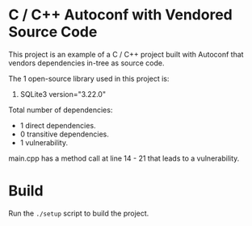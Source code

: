 # C / C++ Autoconf with Vendored Source Code

This project is an example of a C / C++ project built with Autoconf that
vendors dependencies in-tree as source code.


The 1 open-source library used in this project is:

1. SQLite3 version="3.22.0"

Total number of dependencies:

* 1 direct dependencies.
* 0 transitive dependencies.
* 1 vulnerability.

main.cpp has a method call at line 14 - 21 that leads to a vulnerability.

# Build

Run the `./setup` script to build the project.
